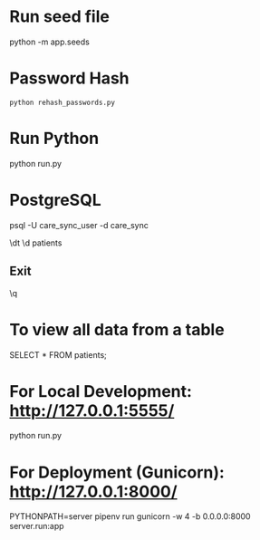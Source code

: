 # Run seed file
python -m app.seeds

# Password Hash
    python rehash_passwords.py


# Run Python 
python run.py

# PostgreSQL 
psql -U care_sync_user -d care_sync

\dt
\d patients

## Exit
\q 

# To view all data from a table
SELECT * FROM patients;


# For Local Development: http://127.0.0.1:5555/

python run.py

# For Deployment (Gunicorn): http://127.0.0.1:8000/

PYTHONPATH=server pipenv run gunicorn -w 4 -b 0.0.0.0:8000 server.run:app
